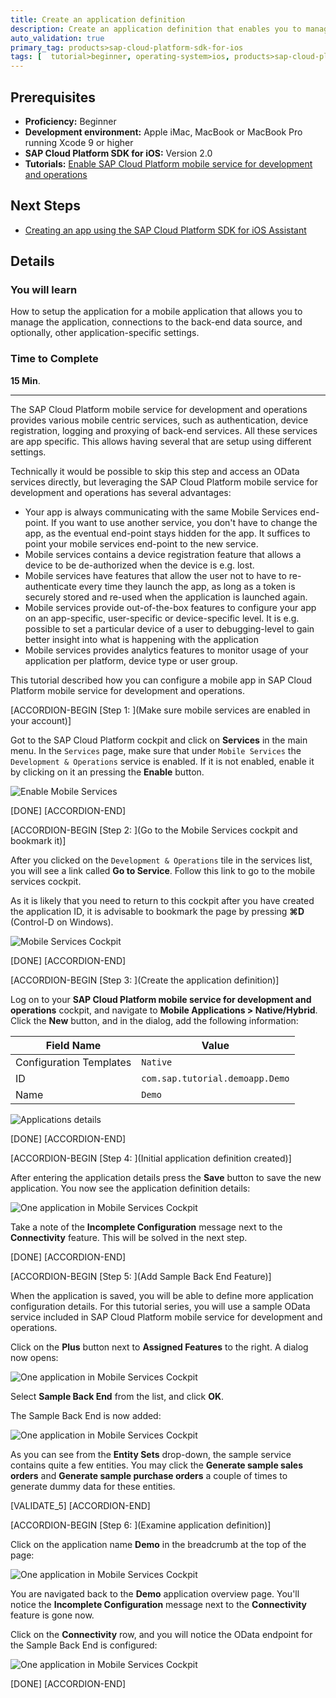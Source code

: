 ```yaml
---
title: Create an application definition
description: Create an application definition that enables you to manage the application. The application definition includes a unique application identifier, connections to the back-end data source, and optionally, other application-specific settings.
auto_validation: true
primary_tag: products>sap-cloud-platform-sdk-for-ios
tags: [  tutorial>beginner, operating-system>ios, products>sap-cloud-platform, products>sap-cloud-platform-sdk-for-ios ]
---
```

## Prerequisites  
 - **Proficiency:** Beginner
 - **Development environment:** Apple iMac, MacBook or MacBook Pro running Xcode 9 or higher
 - **SAP Cloud Platform SDK for iOS:** Version 2.0
 - **Tutorials:** [Enable SAP Cloud Platform mobile service for development and operations](https://www.sap.com/developer/tutorials/fiori-ios-hcpms-setup.html)

## Next Steps
 - [Creating an app using the SAP Cloud Platform SDK for iOS Assistant](https://www.sap.com/developer/tutorials/fiori-ios-hcpms-sdk-assistant.html)

## Details
### You will learn  
How to setup the application for a mobile application that allows you to manage the application, connections to the back-end data source, and optionally, other application-specific settings.

### Time to Complete
**15 Min**.

---

The SAP Cloud Platform mobile service for development and operations provides various mobile centric services, such as authentication, device registration, logging and proxying of back-end services. All these services are app specific. This allows having several that are setup using different settings.

Technically it would be possible to skip this step and access an OData services directly, but leveraging the SAP Cloud Platform mobile service for development and operations has several advantages:

- Your app is always communicating with the same Mobile Services end-point. If you want to use another service, you don't have to change the app, as the eventual end-point stays hidden for the app. It suffices to point your mobile services end-point to the new service.
- Mobile services contains a device registration feature that allows a device to be de-authorized when the device is e.g. lost.
- Mobile services have features that allow the user not to have to re-authenticate every time they launch the app, as long as a token is securely stored and re-used when the application is launched again.
- Mobile services provide out-of-the-box features to configure your app on an app-specific, user-specific or device-specific level. It is e.g. possible to set a particular device of a user to debugging-level to gain better insight into what is happening with the application
- Mobile services provides analytics features to monitor usage of your application per platform, device type or user group.

This tutorial described how you can configure a mobile app in SAP Cloud Platform mobile service for development and operations.

[ACCORDION-BEGIN [Step 1: ](Make sure mobile services are enabled in your account)]

Got to the SAP Cloud Platform cockpit and click on **Services** in the main menu. In the `Services` page, make sure that under `Mobile Services` the `Development & Operations` service is enabled. If it is not enabled, enable it by clicking on it an pressing the **Enable** button.

![Enable Mobile Services](image-1.png)

[DONE]
[ACCORDION-END]

[ACCORDION-BEGIN [Step 2: ](Go to the Mobile Services cockpit and bookmark it)]

After you clicked on the `Development & Operations` tile in the services list, you will see a link called **Go to Service**. Follow this link to go to the mobile services cockpit.

As it is likely that you need to return to this cockpit after you have created the application ID, it is advisable to bookmark the page by pressing **⌘D** (Control-D on Windows).

![Mobile Services Cockpit](image-2.png)

[DONE]
[ACCORDION-END]

[ACCORDION-BEGIN [Step 3: ](Create the application definition)]

Log on to your **SAP Cloud Platform mobile service for development and operations** cockpit, and navigate to **Mobile Applications > Native/Hybrid**. Click the **New** button, and in the dialog, add the following information:

| Field Name | Value |
|----|----|
| Configuration Templates | `Native` |
| ID | `com.sap.tutorial.demoapp.Demo` |
| Name | `Demo` |

![Applications details](image-4.png)


[DONE]
[ACCORDION-END]

[ACCORDION-BEGIN [Step 4: ](Initial application definition created)]

After entering the application details press the **Save** button to save the new application. You now see the application definition details:

![One application in Mobile Services Cockpit](image-6.png)

Take a note of the **Incomplete Configuration** message next to the **Connectivity** feature. This will be solved in the next step.


[DONE]
[ACCORDION-END]

[ACCORDION-BEGIN [Step 5: ](Add Sample Back End Feature)]

When the application is saved, you will be able to define more application configuration details. For this tutorial series, you will use a sample OData service included in SAP Cloud Platform mobile service for development and operations.

Click on the **Plus** button next to **Assigned Features** to the right. A dialog now opens:

![One application in Mobile Services Cockpit](image-7.png)

Select **Sample Back End** from the list, and click **OK**.

The Sample Back End is now added:

![One application in Mobile Services Cockpit](image-8.png)

As you can see from the **Entity Sets** drop-down, the sample service contains quite a few entities. You may click the **Generate sample sales orders** and **Generate sample purchase orders** a couple of times to generate dummy data for these entities.


[VALIDATE_5]
[ACCORDION-END]

[ACCORDION-BEGIN [Step 6: ](Examine application definition)]

Click on the application name **Demo** in the breadcrumb at the top of the page:

![One application in Mobile Services Cockpit](image-9.png)

You are navigated back to the **Demo** application overview page. You'll notice the **Incomplete Configuration** message next to the **Connectivity** feature is gone now.

Click on the **Connectivity** row, and you will notice the OData endpoint for the Sample Back End is configured:

![One application in Mobile Services Cockpit](image-10.png)

[DONE]
[ACCORDION-END]

